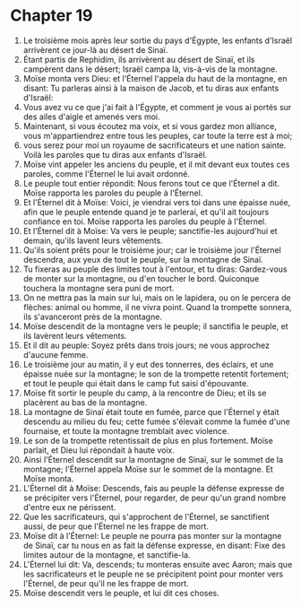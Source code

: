# Chapter 19

1. Le troisième mois après leur sortie du pays d'Égypte, les enfants d'Israël arrivèrent ce jour-là au désert de Sinaï.
2. Étant partis de Rephidim, ils arrivèrent au désert de Sinaï, et ils campèrent dans le désert; Israël campa là, vis-à-vis de la montagne.
3. Moïse monta vers Dieu: et l'Éternel l'appela du haut de la montagne, en disant: Tu parleras ainsi à la maison de Jacob, et tu diras aux enfants d'Israël:
4. Vous avez vu ce que j'ai fait à l'Égypte, et comment je vous ai portés sur des ailes d'aigle et amenés vers moi.
5. Maintenant, si vous écoutez ma voix, et si vous gardez mon alliance, vous m'appartiendrez entre tous les peuples, car toute la terre est à moi;
6. vous serez pour moi un royaume de sacrificateurs et une nation sainte. Voilà les paroles que tu diras aux enfants d'Israël.
7. Moïse vint appeler les anciens du peuple, et il mit devant eux toutes ces paroles, comme l'Éternel le lui avait ordonné.
8. Le peuple tout entier répondit: Nous ferons tout ce que l'Éternel a dit. Moïse rapporta les paroles du peuple à l'Éternel.
9. Et l'Éternel dit à Moïse: Voici, je viendrai vers toi dans une épaisse nuée, afin que le peuple entende quand je te parlerai, et qu'il ait toujours confiance en toi. Moïse rapporta les paroles du peuple à l'Éternel.
10. Et l'Éternel dit à Moïse: Va vers le peuple; sanctifie-les aujourd'hui et demain, qu'ils lavent leurs vêtements.
11. Qu'ils soient prêts pour le troisième jour; car le troisième jour l'Éternel descendra, aux yeux de tout le peuple, sur la montagne de Sinaï.
12. Tu fixeras au peuple des limites tout à l'entour, et tu diras: Gardez-vous de monter sur la montagne, ou d'en toucher le bord. Quiconque touchera la montagne sera puni de mort.
13. On ne mettra pas la main sur lui, mais on le lapidera, ou on le percera de flèches: animal ou homme, il ne vivra point. Quand la trompette sonnera, ils s'avanceront près de la montagne.
14. Moïse descendit de la montagne vers le peuple; il sanctifia le peuple, et ils lavèrent leurs vêtements.
15. Et il dit au peuple: Soyez prêts dans trois jours; ne vous approchez d'aucune femme.
16. Le troisième jour au matin, il y eut des tonnerres, des éclairs, et une épaisse nuée sur la montagne; le son de la trompette retentit fortement; et tout le peuple qui était dans le camp fut saisi d'épouvante.
17. Moïse fit sortir le peuple du camp, à la rencontre de Dieu; et ils se placèrent au bas de la montagne.
18. La montagne de Sinaï était toute en fumée, parce que l'Éternel y était descendu au milieu du feu; cette fumée s'élevait comme la fumée d'une fournaise, et toute la montagne tremblait avec violence.
19. Le son de la trompette retentissait de plus en plus fortement. Moïse parlait, et Dieu lui répondait à haute voix.
20. Ainsi l'Éternel descendit sur la montagne de Sinaï, sur le sommet de la montagne; l'Éternel appela Moïse sur le sommet de la montagne. Et Moïse monta.
21. L'Éternel dit à Moïse: Descends, fais au peuple la défense expresse de se précipiter vers l'Éternel, pour regarder, de peur qu'un grand nombre d'entre eux ne périssent.
22. Que les sacrificateurs, qui s'approchent de l'Éternel, se sanctifient aussi, de peur que l'Éternel ne les frappe de mort.
23. Moïse dit à l'Éternel: Le peuple ne pourra pas monter sur la montagne de Sinaï, car tu nous en as fait la défense expresse, en disant: Fixe des limites autour de la montagne, et sanctifie-la.
24. L'Éternel lui dit: Va, descends; tu monteras ensuite avec Aaron; mais que les sacrificateurs et le peuple ne se précipitent point pour monter vers l'Éternel, de peur qu'il ne les frappe de mort.
25. Moïse descendit vers le peuple, et lui dit ces choses.

